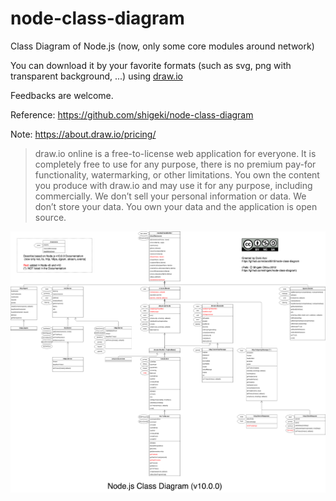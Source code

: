 # node-class-diagram

Class Diagram of Node.js (now, only some core modules around network)

You can download it by your favorite formats (such as svg, png with transparent background, ...) using [draw.io](https://www.draw.io/)

Feedbacks are welcome.

Reference: https://github.com/shigeki/node-class-diagram

Note: https://about.draw.io/pricing/
> draw.io online is a free-to-license web application for everyone. It is completely free to use for any purpose, there is no premium pay-for functionality, watermarking, or other limitations. You own the content you produce with draw.io and may use it for any purpose, including commercially. We don’t sell your personal information or data. We don’t store your data. You own your data and the application is open source.

![Class Diagram of Node.js](./node-class-diagram.png)
